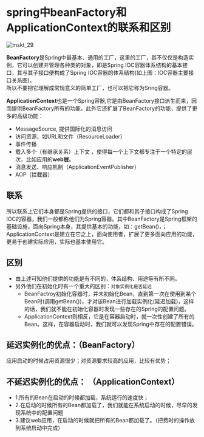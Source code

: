 # spring中beanFactory和ApplicationContext的联系和区别

![mskt_29](https://alexleon.oss-cn-shanghai.aliyuncs.com/markdown-pic/%E9%9D%A2%E8%AF%95%E8%80%83%E9%A2%98/mskt_29.png)

**BeanFactory**是Spring中最基本、通用的工厂，这里的工厂，其不仅仅是构造实例，它可以创建并管理各种类的对象，即是Spring IOC容器体系结构的基本接口，其与其子接口便构成了Spring IOC容器的体系结构(如上图：IOC容器主要接口关系图)。</br>
所以不要把它理解成常规意义的简单工厂，也可以把它称为Sring容器。

**ApplicationContext**也是一个Spring容器,它是由BeanFactory接口派生而来，因而提供BeanFactory所有的功能，此外它还扩展了BeanFactory的功能，提供了更多的高级功能：
- MessageSource, 提供国际化的消息访问
- 访问资源，如URL和文件（ResourceLoader）
- 事件传播
- 载入多个（有继承关系）上下文 ，使得每一个上下文都专注于一个特定的层次，比如应用的**web层**。
- 消息发送、响应机制（ApplicationEventPublisher）
- AOP（拦截器）

## 联系
所以联系上它们本身都是Spring提供的接口，它们都和其子接口构成了Spring IOC的容器，我们一般都称他们为Spring容器。其中BeanFactory是Spring框架的基础设施，面向Spring本身，其提供基本的功能，如：getBean()，；</br>
ApplicationContext是建立在它之上，面向使用者，扩展了更多面向应用的功能，更易于创建实际应用，实际也基本使用它。

## 区别
- 由上述可知他们提供的功能是有不同的，体系结构、用途等有所不同。</br>
- 另外他们在初始化时有一个重大的区别：`对象实例化是否延迟`
    - BeanFactroy初始化容器时，并未初始化Bean，直到第一次在使用到某个Bean时(调用getBean())，才对该Bean进行加载实例化(延迟加载)，这样的话，我们就不能在初始化容器时发现一些存在的Spring的配置问题。
    - ApplicationContext则相反，它是在容器启动时，就一次性创建了所有的Bean。这样，在容器启动时，我们就可以发现Spring中存在的配置错误。

## 延迟实例化的优点：（BeanFactory）
应用启动的时候占用资源很少；对资源要求较高的应用，比较有优势；

## 不延迟实例化的优点： （ApplicationContext）
- 1.所有的Bean在启动的时候都加载，系统运行的速度快；
- 2.在启动的时候所有的Bean都加载了，我们就能在系统启动的时候，尽早的发现系统中的配置问题
- 3.建议web应用，在启动的时候就把所有的Bean都加载了。（把费时的操作放到系统启动中完成） 